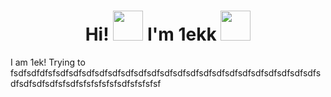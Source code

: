 <h1  align='center' style="">Hi! <img style="width: 3rem; height: 3rem;" src="https://github.com/1ekk/1ekk/blob/main/assets/emojibest_com_1880872076.gif"> I'm 1ekk <img style="width: 3rem; height: 3rem;" src="https://github.com/1ekk/1ekk/blob/main/assets/emojibest_com_1883127845.gif">
</h1>
<p>
I am 1ek! Trying to fsdfsdfdfsfsdfsdfsdfsdfsdfsdfsdfsdfsdfsdfsdfsdfsdfsdfsdfsdfsdfsdfsdfsdfsdfsdfsdfsdfsfsdfsfsfsfsfsfsdfsfsfsfsf
</p>




